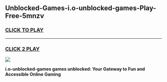 
## Unblocked-Games-i.o-unblocked-games-Play-Free-5mnzv
<h3>
<a href="https://premium76.site?title=i.o-unblocked-games&ref=20A">CLICK TO PLAY</a></h3>
<hr>

<h3>
<a href="https://premium76.site?title=i.o-unblocked-games&ref=20A">CLICK 2 PLAY</a>
  
</h3>

<a href="https://premium76.site?title=i.o-unblocked-games&ref=20A"><img src="https://clearcache.store/games.png"></a>


**i.o-unblocked-games games unblocked: Your Gateway to Fun and Accessible Online Gaming**
